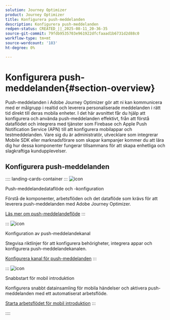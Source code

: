 ```yaml
---
solution: Journey Optimizer
product: Journey Optimizer
title: Konfigurera push-meddelanden
description: Konfigurera push-meddelanden
redpen-status: CREATED_||_2025-08-11_20-36-35
source-git-commit: 79fdb9535703e961922dfcfaaad1b6731d2d88c0
workflow-type: tm+mt
source-wordcount: '183'
ht-degree: 0%

---
```



# Konfigurera push-meddelanden{#section-overview}

Push-meddelanden i Adobe Journey Optimizer gör att ni kan kommunicera med er målgrupp i realtid och leverera personaliserade meddelanden i rätt tid direkt till deras mobila enheter. I det här avsnittet får du hjälp att konfigurera och använda push-meddelanden effektivt, från att förstå dataflödet och integrera med tjänster som Firebase och Apple Push Notification Service (APN) till att konfigurera mobilappar och testmeddelanden. Vare sig du är administratör, utvecklare som integrerar Mobile SDK eller marknadsförare som skapar kampanjer kommer du att lära dig hur dessa komponenter fungerar tillsammans för att skapa enhetliga och slagkraftiga kundupplevelser.

## Konfigurera push-meddelanden

:::: landing-cards-container
:::
![icon](https://cdn.experienceleague.adobe.com/icons/puzzle-piece.svg?lang=sv-SE)

Push-meddelandedataflöde och -konfiguration

Förstå de komponenter, arbetsflöden och det dataflöde som krävs för att leverera push-meddelanden med Adobe Journey Optimizer.

[Läs mer om push-meddelandeflöde](../using/push/push-gs.md)
:::

:::
![icon](https://cdn.experienceleague.adobe.com/icons/gear.svg?lang=sv-SE)

Konfiguration av push-meddelandekanal

Stegvisa riktlinjer för att konfigurera behörigheter, integrera appar och konfigurera push-meddelandekanalen.

[Konfigurera kanal för push-meddelanden](../using/push/push-configuration.md)
:::

:::
![icon](https://cdn.experienceleague.adobe.com/icons/circle-play.svg?lang=sv-SE)

Snabbstart för mobil introduktion

Konfigurera snabbt datainsamling för mobila händelser och aktivera push-meddelanden med ett automatiserat arbetsflöde.

[Starta arbetsflödet för mobil introduktion](../using/push/mobile-onboarding-wf.md)
:::

::::
